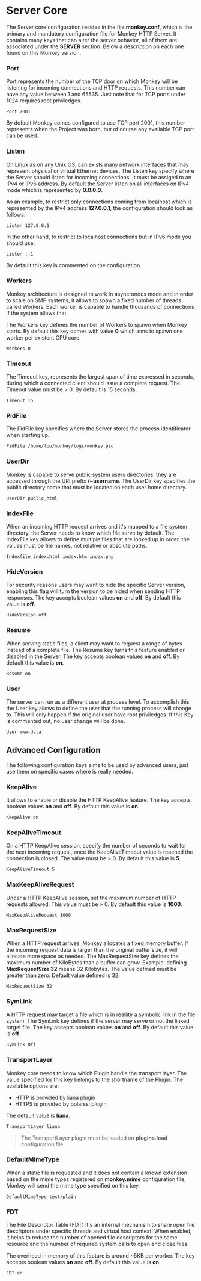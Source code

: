 # Server Core

The Server core configuration resides in the file __monkey.conf__, which is the primary and mandatory configuration file for Monkey HTTP Server. It contains many keys that can alter the server behavior, all of them are associated under the __SERVER__ section. Below a description on each one found on this Monkey version.


### Port

Port represents the number of the TCP door on which Monkey will be listening for incoming  connections and HTTP requests. This number can have any value between 1 and 65535. Just note that for TCP ports under 1024 requires root priviledges.

    Port 2001

By default Monkey comes configured to use TCP port 2001, this number represents when the Project was born, but of course any available TCP port can be used.

### Listen

On Linux as on any Unix OS, can exists many network interfaces that may represent physical or virtual Ethernet devices. The Listen key specify where the Server should listen for incoming connections. It must be assiged to an IPv4 or IPv6 address. By default the Server listen on all interfaces on IPv4 mode which is represented by __0.0.0.0__.

As an example, to restrict only connections coming from localhost which is represented by the IPv4 address __127.0.0.1__, the configuration should look as follows:

    Listen 127.0.0.1

In the other hand, to restrict to localhost connections but in IPv6 mode you should use:

    Listen ::1

By default this key is commented on the configuration.

### Workers

Monkey architecture is designed to work in asyncronous mode and in order to scale on SMP systems, it allows to spawn a fixed number of threads called Workers. Each worker is capable to handle thousands of connections if the system allows that.

The Workers key defines the number of Workers to spawn when Monkey starts. By default this key comes with value __0__ which aims to spawn one worker per existent CPU core.

    Workers 0


### Timeout

The Timeout key, represents the largest span of time expressed in seconds, during which a connected client should issue a complete request. The Timeout value must be > 0. By default is 15 seconds.

    Timeout 15

### PidFile

The PidFile key specifies where the Server stores the process identificator when starting up.

    PidFile /home/foo/monkey/logs/monkey.pid

### UserDir

Monkey is capable to serve public system users directories, they are accessed through the URI prefix __/~username__. The UserDir key specifies the public directory name that must be located on each user home directory.

    UserDir public_html

### IndexFile

When an incoming HTTP request arrives and it's mapped to a file system directory, the Server needs to know which file serve by default. The IndexFile key allows to define multiple files that are looked up in order, the values must be file names, not relative or absolute paths.

    Indexfile index.html index.htm index.php

### HideVersion

For security reasons users may want to hide the specific Server version, enabling this flag will turn the version to be hided when sending HTTP responses. The key accepts boolean values __on__ and __off__. By default this value is __off__.

    HideVersion off

### Resume

When serving static files, a client may want to request a range of bytes instead of a complete file. The Resume key turns this feature enabled or disabled in the Server. The key accepts boolean values __on__ and __off__. By default this value is __on__.

    Resume on

### User

The server can run as a different user at process level. To accomplish this the User key allows to define the user that the running process will change to. This will only happen if the original user have root priviledges. If this Key is commented out, no user change will be done.

    User www-data


## Advanced Configuration

The following configuration keys aims to be used by advanced users, just use them on specific cases where is really needed.

### KeepAlive

It allows to enable or disable the HTTP KeepAlive feature. The key accepts boolean values __on__ and __off__. By default this value is __on__.

    KeepAlive on

### KeepAliveTimeout

On a HTTP KeepAlive session, specify the number of seconds to wait for the next incoming request, once the KeepAliveTimeout value is reached the connection is closed. The value must be > 0. By default this value is __5__.

    KeepAliveTimeout 5

### MaxKeepAliveRequest

Under a HTTP KeepAlive session, set the maximum number of HTTP requests allowed. This value must be > 0. By default this value is __1000__.

    MaxKeepAliveRequest 1000

### MaxRequestSize

When a HTTP request arrives, Monkey allocates a fixed memory buffer. If the incoming request data is larger than the original buffer size, it will allocate more space as needed. The MaxRequestSize key defines the maximum number of KiloBytes than a buffer can grow. Example: defining __MaxRequestSize 32__ means 32 Kilobytes. The value defined must be greater than zero. Default value defined is 32.

    MaxRequestSize 32

### SymLink

A HTTP request may target a file which is in reallity a symbolic link in the file system. The SymLink key defines if the server may serve or not the linked target file. The key accepts boolean values __on__ and __off__. By default this value is __off__.

    SymLink Off

### TransportLayer

Monkey core needs to know which Plugin handle the transport layer. The value specified for this key belongs to the shortname of the Plugin. The available options are:

 * HTTP is provided by liana plugin
 * HTTPS is provided by polarssl plugin

The default value is __liana__.

    TransportLayer liana

> The TransportLayer plugin must be loaded on __plugins.load__ configuration file.

### DefaultMimeType

When a static file is requested and it does not contain a known extension based on the mime types registered on __monkey.mime__ configuration file, Monkey will send the mime type specified on this key.

    DefaultMimeType text/plain

### FDT

The File Descriptor Table (FDT) it's an internal mechanism to share open file descriptors under specific threads and virtual host context. When enabled, it helps to reduce the number of opened file descriptors for the same resource and the number of required system calls to open and close files.

The overhead in memory of this feature is around ~5KB per worker. The key accepts boolean values __on__ and __off__. By default this value is __on__.

    FDT on
